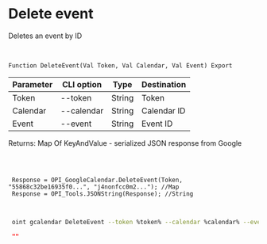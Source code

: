 ﻿---
sidebar_position: 7
---

# Delete event
 Deletes an event by ID


<br/>


`Function DeleteEvent(Val Token, Val Calendar, Val Event) Export`

 | Parameter | CLI option | Type | Destination |
 |-|-|-|-|
 | Token | --token | String | Token |
 | Calendar | --calendar | String | Calendar ID |
 | Event | --event | String | Event ID |

 
 Returns: Map Of KeyAndValue - serialized JSON response from Google

<br/>




```bsl title="Code example"
 
 Response = OPI_GoogleCalendar.DeleteEvent(Token, "55868c32be16935f0...", "j4nonfcc0m2..."); //Map
 Response = OPI_Tools.JSONString(Response); //String
 
```
	


```sh title="CLI command example"
 
 oint gcalendar DeleteEvent --token %token% --calendar %calendar% --event %event%

```

```json title="Result"
 ""
```
